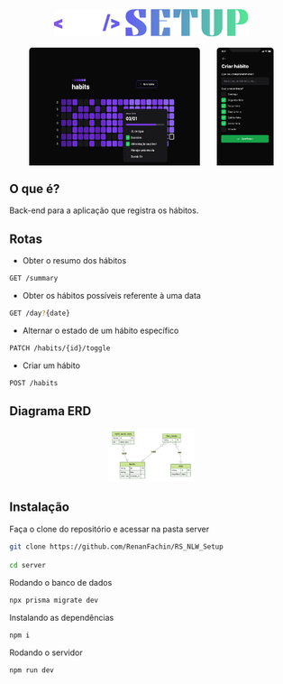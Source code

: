 <div align="center" >
  <img alt="Logo NLW#SETUP" title="Ignite" src="../.github/LogoNLWSetup.svg">
</div>
<br>

<div style="display: flex; justify-content:center; gap: 30px">
  <img alt="Player de música" src="../.github/Home.png" width="60%">
    <img alt="Card de produto" src="../.github/New habit.png" width="20%">
</div>

## O que é?
Back-end para a aplicação que registra os hábitos.

## Rotas
- Obter o resumo dos hábitos
```bash
GET /summary
```

- Obter os hábitos possíveis referente à uma data
```bash
GET /day?{date}
```

- Alternar o estado de um hábito específico
```bash
PATCH /habits/{id}/toggle
```

- Criar um hábito
```bash
POST /habits
```

## Diagrama ERD
<div align="center">
    <img width="30%" alt="Diagrama ERD" src="./prisma/ERD.svg">
</div>


## Instalação
Faça o clone do repositório e acessar na pasta server

```bash
git clone https://github.com/RenanFachin/RS_NLW_Setup

cd server
```

Rodando o banco de dados
```bash
npx prisma migrate dev
```

Instalando as dependências
```bash
npm i
```

Rodando o servidor
```bash
npm run dev
```

